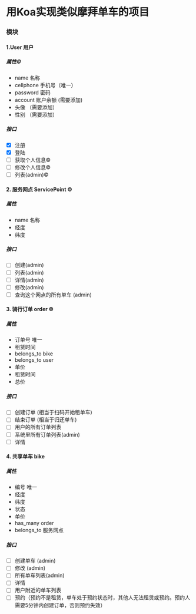 # 用Koa实现类似摩拜单车的项目
### 模块
#### 1.User 用户
##### 属性&copy;
- name 名称
- cellphone 手机号（唯一）
- password 密码
- account 账户余额 (需要添加)
- 头像 （需要添加）
- 性别 （需要添加）
##### 接口
- [x] 注册 
- [x] 登陆 
- [ ] 获取个人信息&copy;
- [ ] 修改个人信息&copy;
- [ ] 列表(admin)&copy;

#### 2. 服务网点 ServicePoint &copy;
##### 属性
- name 名称
- 经度
- 纬度
##### 接口
- [ ] 创建(admin)
- [ ] 列表(admin)
- [ ] 详情(admin)
- [ ] 修改(admin)
- [ ] 查询这个网点的所有单车 (admin)

#### 3. 骑行订单 order &copy;
##### 属性
- 订单号 唯一
- 租赁时间
- belongs_to bike
- belongs_to user
- 单价
- 租赁时间
- 总价
##### 接口
- [ ] 创建订单 (相当于扫码开始租单车)
- [ ] 结束订单 (相当于归还单车)
- [ ] 用户的所有订单列表
- [ ] 系统里所有订单列表(admin)
- [ ] 详情

#### 4. 共享单车 bike
##### 属性
- 编号 唯一
- 经度
- 纬度
- 状态
- 单价
- has_many order
- belongs_to 服务网点
##### 接口
- [ ] 创建单车 (admin)
- [ ] 修改 (admin)
- [ ] 所有单车列表(admin)
- [ ] 详情
- [ ] 用户附近的单车列表
- [ ] 预约（预约不是租赁，单车处于预约状态时，其他人无法租赁或预约。预约人需要5分钟内创建订单，否则预约失效）
